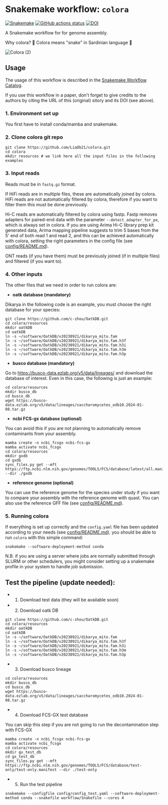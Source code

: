 # Snakemake workflow: `colora`

[![Snakemake](https://img.shields.io/badge/snakemake-≥6.3.0-brightgreen.svg)](https://snakemake.github.io)
[![GitHub actions status](https://github.com/LiaOb21/colora/workflows/Tests/badge.svg?branch=main)](https://github.com/LiaOb21/colora/actions?query=branch%3Amain+workflow%3ATests)
[![DOI](https://zenodo.org/badge/730752023.svg)](https://zenodo.org/doi/10.5281/zenodo.10728679)

A Snakemake workflow for for genome assembly.

Why colora? :snake: Colora means "snake" in Sardinian language :snake: 

![Colora (2)](https://github.com/LiaOb21/colora/assets/96196229/fc6147b1-03d1-4b66-9496-589a55af410e)


## Usage

The usage of this workflow is described in the [Snakemake Workflow Catalog](https://snakemake.github.io/snakemake-workflow-catalog/?usage=LiaOb21%2Fcolora).

If you use this workflow in a paper, don't forget to give credits to the authors by citing the URL of this (original) <colora> sitory and its DOI (see above).

### 1. Environment set up

You first have to install conda/mamba and snakemake.

### 2. Clone colora git repo

```
git clone https://github.com/LiaOb21/colora.git
cd colora
mkdir resources # we link here all the input files in the following examples
```

### 3. Input reads

Reads must be in `fastq.gz` format.

If HiFi reads are in multiple files, these are automatically joined by colora. HiFi reads are not automatically filtered by colora, therefore if you want to filter them this must be done previously.

Hi-C reads are automatically filtered by colora using fastp. Fastp removes adapters for paired-end data with the parameter `--detect_adapter_for_pe`, which is always set in colora. If you are using Arima Hi-C library prep kit generated data, Arima mapping pipeline suggests to trim 5 bases from the 5' end of both read 1 and read 2, and this can be achieved automatically with colora, setting the right parameters in the config file (see [config/README.md](https://github.com/LiaOb21/colora/blob/main/config/README.md)).

ONT reads (if you have them) must be previously joined (if in multiple files) and filtered (if you want to).

### 4. Other inputs

The other files that we need in order to run colora are:

- **oatk database (mandatory)**

Dikarya in the following code is an example, you must choose the right database for your species:

```
git clone https://github.com/c-zhou/OatkDB.git
cd colora/resources
mkdir oatkDB
cd oatkDB
ln -s ~/software/OatkDB/v20230921/dikarya_mito.fam
ln -s ~/software/OatkDB/v20230921/dikarya_mito.fam.h3f
ln -s ~/software/OatkDB/v20230921/dikarya_mito.fam.h3i
ln -s ~/software/OatkDB/v20230921/dikarya_mito.fam.h3m
ln -s ~/software/OatkDB/v20230921/dikarya_mito.fam.h3p
```

- **busco database (mandatory)**

Go to https://busco-data.ezlab.org/v5/data/lineages/ and download the database of interest.
Even in this case, the following is just an example:

```
cd colora/resources
mkdir busco_db
cd busco_db
wget https://busco-data.ezlab.org/v5/data/lineages/saccharomycetes_odb10.2024-01-08.tar.gz
```

- **ncbi FCS-gx database (optional)** 

You can avoid this if you are not planning to automatically remove contaminants from your assembly.

```
mamba create -n ncbi_fcsgx ncbi-fcs-gx
mamba activate ncbi_fcsgx
cd colora/resources
mkdir gxdb
cd gxdb
sync_files.py get --mft https://ftp.ncbi.nlm.nih.gov/genomes/TOOLS/FCS/database/latest/all.manifest --dir ./gxdb
```
- **reference genome (optional)**

You can use the reference genome for the species under study if you want to compare your assembly with the reference genome with quast. You can also use the reference GFF file (see [config/README.md](https://github.com/LiaOb21/colora/blob/main/config/README.md)).

### 5. Running colora

If everything is set up correctly and the `config.yaml` file has been updated according to your needs (see [config/README.md](https://github.com/LiaOb21/colora/blob/main/config/README.md)), you should be able to run `colora` with this simple command:

```
snakemake --software-deployment-method conda
```

N.B. if you are using a server where jobs are normally submitted through SLURM or other schedulers, you might consider setting up a snakemake profile in your system to handle job submission.


## Test the pipeline (update needed):

- 1. Download test data (they will be available soon)
- 2. Download oatk DB

```
git clone https://github.com/c-zhou/OatkDB.git
cd colora/resources
mkdir oatkDB
cd oatkDB
ln -s ~/software/OatkDB/v20230921/dikarya_mito.fam
ln -s ~/software/OatkDB/v20230921/dikarya_mito.fam.h3f
ln -s ~/software/OatkDB/v20230921/dikarya_mito.fam.h3i
ln -s ~/software/OatkDB/v20230921/dikarya_mito.fam.h3m
ln -s ~/software/OatkDB/v20230921/dikarya_mito.fam.h3p
```
- 3. Download busco lineage
  
```
cd colora/resources
mkdir busco_db
cd busco_db
wget https://busco-data.ezlab.org/v5/data/lineages/saccharomycetes_odb10.2024-01-08.tar.gz
```

- 4. Download FCS-GX test database 

You can skip this step if you are not going to run the decontamination step with FCS-GX
```
mamba create -n ncbi_fcsgx ncbi-fcs-gx
mamba activate ncbi_fcsgx
cd colora/resources
mkdir gx_test_db
cd gx_test_db
sync_files.py get --mft https://ftp.ncbi.nlm.nih.gov/genomes/TOOLS/FCS/database/test-only/test-only.manifest --dir ./test-only
```

- 5. Run the test pipeline

```
snakemake --configfile config/config_test.yaml --software-deployment-method conda --snakefile workflow/Snakefile --cores 4
```

